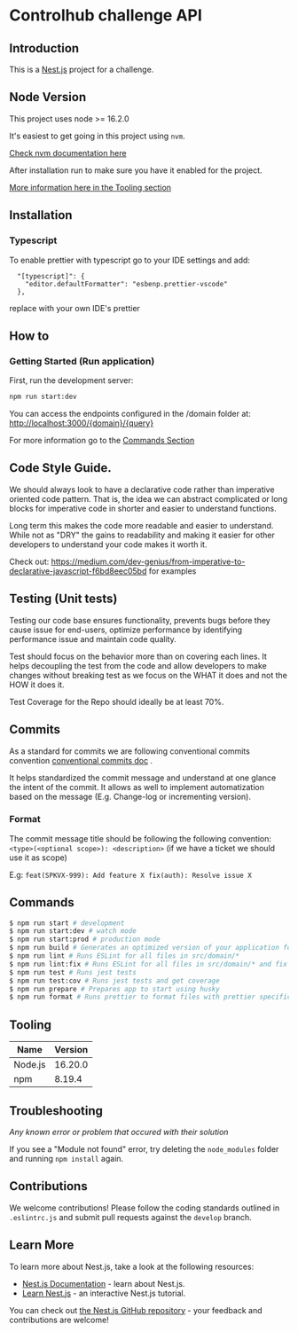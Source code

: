 # Controlhub challenge API

## Introduction

This is a [Nest.js](https://nestjs.com/) project for a challenge.

## Node Version

This project uses node >= 16.2.0

It's easiest to get going in this project using `nvm`.

[Check nvm documentation here](https://github.com/nvm-sh/nvm)

After installation run to make sure you have it enabled for the project.

[More information here in the Tooling section](#tooling)

## Installation
### Typescript

To enable prettier with typescript go to your IDE settings and add:

```
  "[typescript]": {
    "editor.defaultFormatter": "esbenp.prettier-vscode"
  },
```

replace with your own IDE's prettier

## How to

### Getting Started (Run application)
First, run the development server:

```bash
npm run start:dev
```
You can access the endpoints configured in the /domain folder at: [http://localhost:3000/{domain}/{query}](http://localhost:3000/{domain}/{query})

For more information go to the [Commands Section](#commands)

## Code Style Guide.

We should always look to have a declarative code rather than imperative oriented code pattern. That is, the idea we can abstract complicated or long blocks for imperative code in shorter and easier to understand functions.

Long term this makes the code more readable and easier to understand. While not as "DRY" the gains to readability and making it easier for other developers to understand your code makes it worth it.

Check out: https://medium.com/dev-genius/from-imperative-to-declarative-javascript-f6bd8eec05bd for examples

## Testing (Unit tests)

Testing our code base ensures functionality, prevents bugs before they cause issue for end-users, optimize performance by identifying performance issue and maintain code quality.

Test should focus on the behavior more than on covering each lines. It helps decoupling the test from the code and allow developers to make changes without breaking test as we focus on the WHAT it does and not the HOW it does it.

Test Coverage for the Repo should ideally be at least 70%.

## Commits

As a standard for commits we are following conventional commits convention [conventional commits doc](https://www.conventionalcommits.org/en/v1.0.0/#summary) .

It helps standardized the commit message and understand at one glance the intent of the commit. It allows as well to implement automatization based on the message (E.g. Change-log or incrementing version).

### Format

The commit message title should be following the following convention: `<type>(<optional scope>): <description>` (if we have a ticket we should use it as scope)

E.g: `feat(SPKVX-999): Add feature X fix(auth): Resolve issue X`

## Commands

```bash
$ npm run start # development
$ npm run start:dev # watch mode
$ npm run start:prod # production mode
$ npm run build # Generates an optimized version of your application for production
$ npm run lint # Runs ESLint for all files in src/domain/* 
$ npm run lint:fix # Runs ESLint for all files in src/domain/* and fix warnings 
$ npm run test # Runs jest tests
$ npm run test:cov # Runs jest tests and get coverage
$ npm run prepare # Prepares app to start using husky
$ npm run format # Runs prettier to format files with prettier specifications
```

## Tooling
| Name | Version |
|------|---------|
| Node.js | 16.20.0 |
| npm | 8.19.4 |

## Troubleshooting
*Any known error or problem that occured with their solution*

If you see a "Module not found" error, try deleting the `node_modules` folder and running `npm install` again.

## Contributions

We welcome contributions! Please follow the coding standards outlined in `.eslintrc.js` and submit pull requests against the `develop` branch.

## Learn More

To learn more about Nest.js, take a look at the following resources:

- [Nest.js Documentation](https://docs.nestjs.com/) - learn about Nest.js.
- [Learn Nest.js](https://courses.nestjs.com/) - an interactive Nest.js tutorial.

You can check out [the Nest.js GitHub repository](https://github.com/nestjs/nest/) - your feedback and contributions are welcome!
